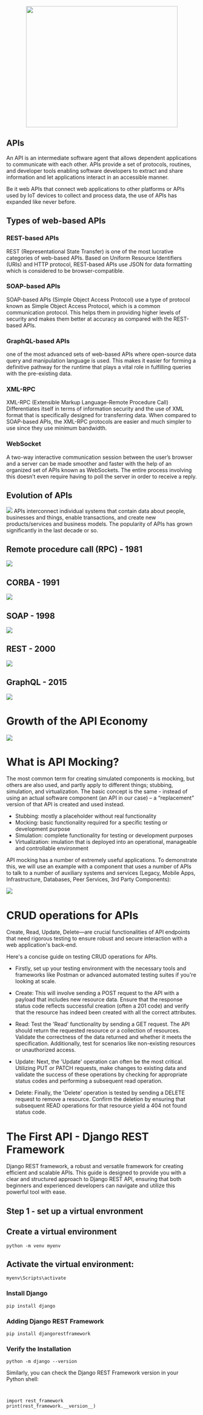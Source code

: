 <p align="center">
<img src = 'https://github.com/r3vskd/running-apis/blob/main/images/101-postmanaut-api.png' height="320" width="400" ></img>
</p>

## APIs
 An API is an intermediate software agent that allows dependent applications to communicate with each other. APIs provide a set of protocols, 
 routines, and developer tools enabling software developers to extract and share information and let applications interact in an accessible manner.

 Be it web APIs that connect web applications to other platforms or APIs used by IoT devices to collect and process data, the use of APIs has expanded like never before.

## Types of web-based APIs
 
 ### REST-based APIs
REST (Representational State Transfer) is one of the most lucrative categories of web-based APIs. Based on Uniform Resource Identifiers (URIs) and HTTP protocol, REST-based APIs use JSON for data formatting which is considered to be browser-compatible.

 ### SOAP-based APIs
SOAP-based APIs (Simple Object Access Protocol) use a type of protocol known as Simple Object Access Protocol, which is a common communication protocol. This helps them in providing higher levels of security and makes them better at accuracy as compared with the REST-based APIs.

 ### GraphQL-based APIs
one of the most advanced sets of web-based APIs where open-source data query and manipulation language is used. This makes it easier for forming a definitive pathway for the runtime that plays a vital role in fulfilling queries with the pre-existing data.

 ### XML-RPC
XML-RPC (Extensible Markup Language-Remote Procedure Call)
Differentiates itself in terms of information security and the use of XML format that is specifically designed for transferring data. When compared to SOAP-based APIs, the XML-RPC protocols are easier and much simpler to use since they use minimum bandwidth.

 ### WebSocket
A two-way interactive communication session between the user’s browser and a server can be made smoother and faster with the help of an organized set of APIs known as WebSockets.
The entire process involving this doesn’t even require having to poll the server in order to receive a reply.

## Evolution of APIs
 <img src = 'https://github.com/r3vskd/running-apis/blob/main/images/evapis.png'></img>
  APIs interconnect individual systems that contain data about people, businesses and things, enable transactions, and create new products/services and business models. The popularity of APIs has grown significantly in the last decade or so.

## Remote procedure call (RPC) - 1981
<img src = 'https://github.com/r3vskd/running-apis/blob/main/images/rpc.png'></img>

## CORBA - 1991
 <img src = 'https://github.com/r3vskd/running-apis/blob/main/images/corba.png'></img>

 ## SOAP - 1998
  <img src = 'https://github.com/r3vskd/running-apis/blob/main/images/soap.png'></img>

## REST - 2000
  <img src = 'https://github.com/r3vskd/running-apis/blob/main/images/rest.png'></img>

## GraphQL - 2015
  <img src = 'https://github.com/r3vskd/running-apis/blob/main/images/graph.png'></img>


# Growth of the API Economy

  <img src = 'https://github.com/r3vskd/running-apis/blob/main/images/api_growth.png'></img>

# What is API Mocking?
The most common term for creating simulated components is mocking, but others are also used, and partly apply to different things; 
stubbing, simulation, and virtualization. The basic concept is the same - instead of using an actual software component (an API in our case)
– a “replacement” version of that API is created and used instead.

 - Stubbing: mostly a placeholder without real functionality
 - Mocking: basic functionality required for a specific testing or development purpose
 - Simulation: complete functionality for testing or development purposes
 - Virtualization: imulation that is deployed into an operational, manageable and controllable environment

API mocking has a number of extremely useful applications. To demonstrate this, we will use an example with a component that uses 
a number of APIs to talk to a number of auxiliary systems and services (Legacy, Mobile Apps, Infrastructure, Databases, Peer Services, 3rd Party Components):

  <img src = 'https://github.com/r3vskd/running-apis/blob/main/images/mocking.png'></img>


# CRUD operations for APIs
  Create, Read, Update, Delete—are crucial functionalities of API endpoints that need rigorous testing to ensure robust and secure interaction with a web application's back-end.

Here's a concise guide on testing CRUD operations for APIs.

  - Firstly, set up your testing environment with the necessary tools and frameworks like Postman or advanced automated testing suites if you're looking at scale.

  - Create: This will involve sending a POST request to the API with a payload that includes new resource data. Ensure that the response status code reflects
    successful creation (often a 201 code) and verify that the resource has indeed been created with all the correct attributes.

  - Read: Test the 'Read' functionality by sending a GET request. The API should return the requested resource or a collection of resources. Validate the
    correctness of the data returned and whether it meets the specification. Additionally, test for scenarios like non-existing resources or unauthorized access.

  - Update: Next, the 'Update' operation can often be the most critical. Utilizing PUT or PATCH requests, make changes to existing data and validate the success
    of these operations by checking for appropriate status codes and performing a subsequent read operation.

  - Delete: Finally, the 'Delete' operation is tested by sending a DELETE request to remove a resource. Confirm the deletion by ensuring that subsequent READ
    operations for that resource yield a 404 not found status code.

  # The First API - Django REST Framework

Django REST framework, a robust and versatile framework for creating efficient and scalable APIs. This guide is designed to provide 
you with a clear and structured approach to Django REST API, ensuring that both beginners and experienced developers can navigate 
and utilize this powerful tool with ease. 

## Step 1 -  set up a virtual envronment

## Create a virtual environment
```
python -m venv myenv
```
## Activate the virtual environment:
```
myenv\Scripts\activate
```
### Install Django
```
pip install django
```
### Adding Django REST Framework
```
pip install djangorestframework
```
### Verify the Installation
```
python -m django --version
```
Similarly, you can check the Django REST Framework version in your Python shell: 
```


import rest_framework
print(rest_framework.__version__)
```
